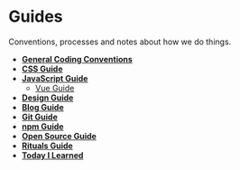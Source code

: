 # Guides

Conventions, processes and notes about how we do things.

- **[General Coding Conventions](./coding/)**
- **[CSS Guide](./css/)**
- **[JavaScript Guide](./javascript/)**
    - [Vue Guide](./javascript/vue)
- **[Design Guide](./design/)**
- **[Blog Guide](./blog)**
- **[Git Guide](./git/)**
- **[npm Guide](./npm)**
- **[Open Source Guide](./opensource)**
- **[Rituals Guide](./rituals)**
- **[Today I Learned](./til/)**
